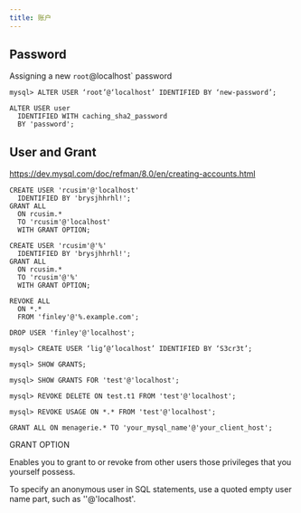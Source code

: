 ```yaml
---
title: 账户
---
```


## Password

Assigning a new `root`@localhost` password

```
mysql> ALTER USER ‘root’@‘localhost’ IDENTIFIED BY ‘new-password’;

ALTER USER user
  IDENTIFIED WITH caching_sha2_password
  BY 'password';
```  

## User and Grant

https://dev.mysql.com/doc/refman/8.0/en/creating-accounts.html

```
CREATE USER 'rcusim'@'localhost'
  IDENTIFIED BY 'brysjhhrhl!';
GRANT ALL
  ON rcusim.*
  TO 'rcusim'@'localhost'
  WITH GRANT OPTION;

CREATE USER 'rcusim'@'%'
  IDENTIFIED BY 'brysjhhrhl!';
GRANT ALL
  ON rcusim.*
  TO 'rcusim'@'%'
  WITH GRANT OPTION;

REVOKE ALL
  ON *.*
  FROM 'finley'@'%.example.com';

DROP USER 'finley'@'localhost';

mysql> CREATE USER ‘lig’@‘localhost’ IDENTIFIED BY ‘S3cr3t’;

mysql> SHOW GRANTS;

mysql> SHOW GRANTS FOR 'test'@'localhost';

mysql> REVOKE DELETE ON test.t1 FROM 'test'@'localhost';

mysql> REVOKE USAGE ON *.* FROM 'test'@'localhost';

GRANT ALL ON menagerie.* TO 'your_mysql_name'@'your_client_host';

```

GRANT OPTION

Enables you to grant to or revoke from other users those privileges that you yourself possess.

To specify an anonymous user in SQL statements, use a quoted empty user name part, such as ''@'localhost'.

